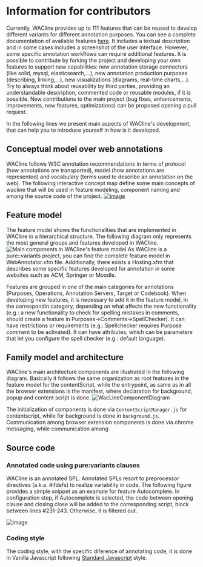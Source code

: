 # Information for contributors
Currently, WACline provides up to 111 features that can be reused to develop different variants for different annotation purposes. You can see a complete documentation of available features [here](https://onekin.github.io/WacLine/featureModel/). It includes a textual description and in some cases includes a screenshot of the user interface. However, some specific annotation workflows can require additional features. It is possible to contribute by forking the project and developing your own features to support new capabilities: new annotation storage connectors (like solid, mysql, elasticsearch,...), new annotation production purposes (describing, linking,...), new visualizations (diagrams, real-time charts,...). Try to always think about reusability by third parties, providing an understandable description, commented code or reusable modules, if it is possible. New contributions to the main project (bug fixes, enhancements, improvements, new features, optimizations) can be proposed opening a pull request.

In the following lines we present main aspects of WACline's development, that can help you to introduce yourself in how is it developed.

## Conceptual model over web annotations
WACline follows W3C annotation recommendations in terms of protocol (how annotations are transported), model (how annotations are represented) and vocabulary (terms used to describe an annotation on the web). The following interactive concept map define some main concepts of wacline that will be used in feature modeling, component naming and among the source code of the project.
[![image](https://user-images.githubusercontent.com/6429012/135625602-55dc1f62-a9a2-4691-b9e4-f99807ffdca3.png)](https://rebrand.ly/webAnnotationCmap)

## Feature model
The feature model shows the functionalities that are implemented in WACline in a hierarchical structure. The following diagram only represents the most general groups and features developed in WACline.
![Main components in WACline's feature model](https://onekin.github.io/WacLine/assets/FeatureModelDiagram.png)
As WACline is a pure::variants project, you can find the complete feature model in WebAnnotator.xfm file. Additionally, there exists a Hosting.xfm that describes some specific features developed for annotation in some websites such as ACM, Springer or Moodle.

Features are grouped in one of the main categories for annotations (Purposes, Operations, Annotation Servers, Target or Codebook). When developing new features, it is necessary to add it in the feature model, in the correspondin category, depending on what affects the new functionality (e.g.: a new functionality to check for spelling mistakes in comments, should create a feature in Purposes->Comments->SpellChecker). It can have restrictions or requirements (e.g.: Spellchecker requires Purpose comment to be activated). It can have attributes, which can be parameters that let you configure the spell checker (e.g.: default language).

## Family model and architecture
WACline's main architecture components are illustrated in the following diagram. Basically it follows the same organization as root features in the feature model for the contentScript, while the entrypoint, as same as in all the browser extensions is the manifest, where declaration for background, popup and content script is done.
![WacLineComponentDiagram](https://user-images.githubusercontent.com/6429012/135595890-f568fbbc-458e-41d0-861e-42d883f00aab.jpg)

The initialization of components is done via `ContentScriptManager.js` for contentscript, while for background is done in `background.js`. Communication among browser extension components is done via chrome messaging, while communication among 

## Source code
### Annotated code using pure:variants clauses
WACline is an annotated SPL. Annotated SPLs resort to preprocessor directives (a.k.a. \#ifdefs) to realize variability in code. The following figure provides a simple snippet as an example for feature Autocomplete. In configuration step, if Autocomplete is selected, the code between opening clause and closing close will be added to the corresponding script, block between lines #231-243. Otherwise, it is filtered out.

![image](https://user-images.githubusercontent.com/6429012/135641680-5550df59-9d06-441d-b6eb-a242c5665ac6.png)


### Coding style
The coding style, with the specific diference of annotating code, it is done in Vanilla Javascript following [Standard Javascript](https://standardjs.com/index.html) style.
